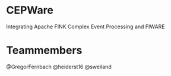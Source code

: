 # CEPWare
Integrating Apache FINK Complex Event Processing and FIWARE

# Teammembers
@GregorFernbach
@heiderst16
@sweiland
